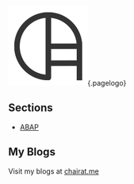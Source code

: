 <!-- TITLE: Home -->
<!-- SUBTITLE: Welcome to Wiki.chairat.me! -->

![Wiki](/uploads/logo/wiki.png "Wiki"){.pagelogo}
## Sections
- [ABAP](abap)


## My Blogs

Visit my blogs at [chairat.me](http://chairat.me)